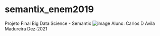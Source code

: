# semantix_enem2019
Projeto Final Big Data Science - Semantix ![image](https://user-images.githubusercontent.com/81820082/145328767-947f297a-80b6-4279-ae78-f7acb896f726.png)
Aluno: Carlos D Avila Madureira Dez-2021
